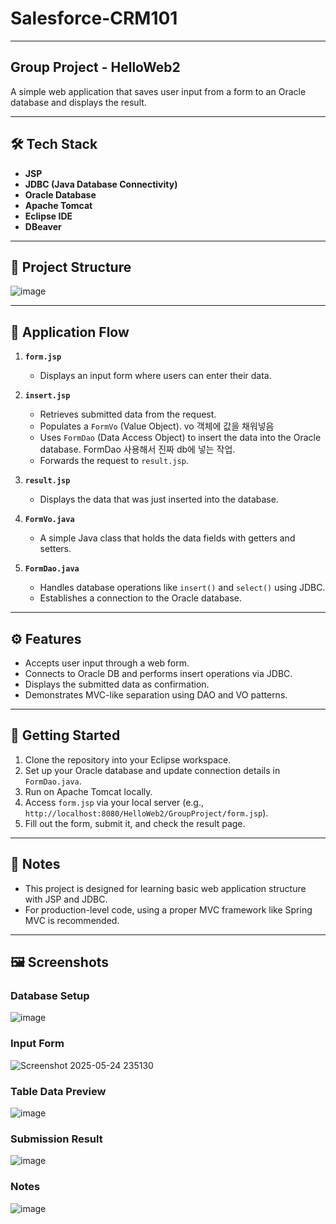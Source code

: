 # Salesforce-CRM101

---
## Group Project - HelloWeb2   
A simple web application that saves user input from a form to an Oracle database and displays the result.

---
## 🛠 Tech Stack

- **JSP**
- **JDBC (Java Database Connectivity)**
- **Oracle Database**
- **Apache Tomcat**
- **Eclipse IDE**
- **DBeaver**

---

## 📁 Project Structure
![image](https://github.com/user-attachments/assets/ada75536-43fb-4d39-9f78-10e400900563)

---
## 🔄 Application Flow

1. **`form.jsp`**  
   - Displays an input form where users can enter their data.

2. **`insert.jsp`**  
   - Retrieves submitted data from the request.
   - Populates a `FormVo` (Value Object). vo 객체에 값을 채워넣음
   - Uses `FormDao` (Data Access Object) to insert the data into the Oracle database. FormDao 사용해서 진짜 db에 넣는 작업.
   - Forwards the request to `result.jsp`.

3. **`result.jsp`**  
   - Displays the data that was just inserted into the database.

4. **`FormVo.java`**
   - A simple Java class that holds the data fields with getters and setters.

5. **`FormDao.java`**
   - Handles database operations like `insert()` and `select()` using JDBC.
   - Establishes a connection to the Oracle database.

---

## ⚙️ Features

- Accepts user input through a web form.
- Connects to Oracle DB and performs insert operations via JDBC.
- Displays the submitted data as confirmation.
- Demonstrates MVC-like separation using DAO and VO patterns.

---

## 🚀 Getting Started

1. Clone the repository into your Eclipse workspace.
2. Set up your Oracle database and update connection details in `FormDao.java`.
3. Run on Apache Tomcat locally.
4. Access `form.jsp` via your local server (e.g., `http://localhost:8080/HelloWeb2/GroupProject/form.jsp`).
5. Fill out the form, submit it, and check the result page.

---

## 📌 Notes

- This project is designed for learning basic web application structure with JSP and JDBC.
- For production-level code, using a proper MVC framework like Spring MVC is recommended.

---
## 🖼️ Screenshots

### Database Setup 
![image](https://github.com/user-attachments/assets/9b6a5713-b736-4d3d-8c24-ce88759b17f0)
### Input Form
![Screenshot 2025-05-24 235130](https://github.com/user-attachments/assets/63e53ca1-e482-431d-ad03-2a29b02e136a)
### Table Data Preview 
![image](https://github.com/user-attachments/assets/119218e7-984c-45d8-9b0d-0564fb6a8a02)
### Submission Result
![image](https://github.com/user-attachments/assets/6276d0a4-3753-42f2-938b-f9b1e847ecba)
### Notes
![image](https://github.com/user-attachments/assets/e1f827a4-b7a1-45c0-b38f-e986efe1498b)






